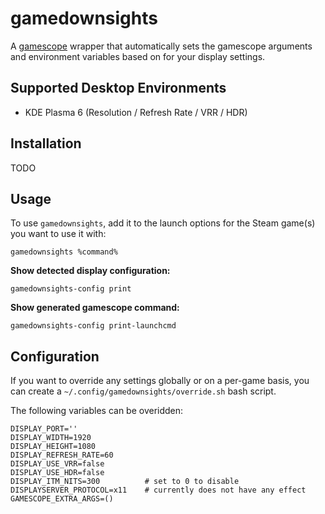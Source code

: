 # gamedownsights

A [gamescope](https://github.com/ValveSoftware/gamescope) wrapper that
automatically sets the gamescope arguments and environment variables based
on for your display settings.

## Supported Desktop Environments

 * KDE Plasma 6 (Resolution / Refresh Rate / VRR / HDR)

## Installation

TODO

## Usage

To use `gamedownsights`, add it to the launch options for the Steam game(s)
you want to use it with:

```
gamedownsights %command%
```

**Show detected display configuration:**

```
gamedownsights-config print
```

**Show generated gamescope command:**

```
gamedownsights-config print-launchcmd
```

## Configuration

If you want to override any settings globally or on a per-game basis,
you can create a `~/.config/gamedownsights/override.sh` bash script.

The following variables can be overidden:

```
DISPLAY_PORT=''
DISPLAY_WIDTH=1920
DISPLAY_HEIGHT=1080
DISPLAY_REFRESH_RATE=60
DISPLAY_USE_VRR=false
DISPLAY_USE_HDR=false
DISPLAY_ITM_NITS=300          # set to 0 to disable
DISPLAYSERVER_PROTOCOL=x11    # currently does not have any effect
GAMESCOPE_EXTRA_ARGS=()
```

